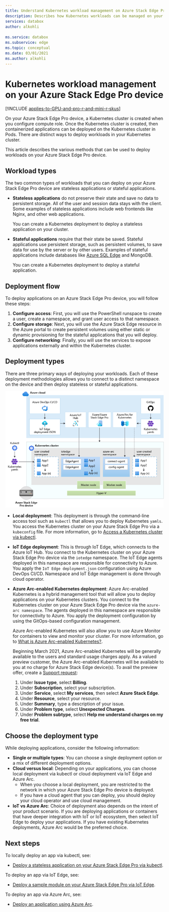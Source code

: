 ```yaml
---
title: Understand Kubernetes workload management on Azure Stack Edge Pro device| Microsoft Docs
description: Describes how Kubernetes workloads can be managed on your Azure Stack Edge Pro device.
services: databox
author: alkohli

ms.service: databox
ms.subservice: edge
ms.topic: conceptual
ms.date: 03/01/2021
ms.author: alkohli
---
```


# Kubernetes workload management on your Azure Stack Edge Pro device

[!INCLUDE [applies-to-GPU-and-pro-r-and-mini-r-skus](../../includes/azure-stack-edge-applies-to-gpu-pro-r-mini-r-sku.md)]

On your Azure Stack Edge Pro device, a Kubernetes cluster is created when you configure compute role. Once the Kubernetes cluster is created, then containerized applications can be deployed on the Kubernetes cluster in Pods. There are distinct ways to deploy workloads in your Kubernetes cluster. 

This article describes the various methods that can be used to deploy workloads on your Azure Stack Edge Pro device.

## Workload types

The two common types of workloads that you can deploy on your Azure Stack Edge Pro device are stateless applications or stateful applications.

- **Stateless applications** do not preserve their state and save no data to persistent storage. All of the user and session data stays with the client. Some examples of stateless applications include web frontends like Nginx, and other web applications.

    You can create a Kubernetes deployment to deploy a stateless application on your cluster. 

- **Stateful applications** require that their state be saved. Stateful applications use persistent storage, such as persistent volumes, to save data for use by the server or by other users. Examples of stateful applications include databases like [Azure SQL Edge](../azure-sql-edge/overview.md) and MongoDB.

    You can create a Kubernetes deployment to deploy a stateful application. 

## Deployment flow

To deploy applications on an Azure Stack Edge Pro device, you will follow these steps: 
 
1. **Configure access**: First, you will use the PowerShell runspace to create a user, create a namespace, and grant user access to that namespace.
2. **Configure storage**: Next, you will use the Azure Stack Edge resource in the Azure portal to create persistent volumes using either static or dynamic provisioning for the stateful applications that you will deploy.
3. **Configure networking**: Finally, you will use the services to expose applications externally and within the Kubernetes cluster.
 
## Deployment types

There are three primary ways of deploying your workloads. Each of these deployment methodologies allows you to connect to a distinct namespace on the device and then deploy stateless or stateful applications.

![Kubernetes workload deployment](./media/azure-stack-edge-gpu-kubernetes-workload-management/kubernetes-workload-management-1.png)

- **Local deployment**: This deployment is through the command-line access tool such as `kubectl` that allows you to deploy Kubernetes `yamls`. You access the Kubernetes cluster on your Azure Stack Edge Pro via a `kubeconfig` file. For more information, go to [Access a Kubernetes cluster via kubectl](azure-stack-edge-gpu-create-kubernetes-cluster.md).

- **IoT Edge deployment**: This is through IoT Edge, which connects to the Azure IoT Hub. You connect to the Kubernetes cluster on your Azure Stack Edge Pro device via the `iotedge` namespace. The IoT Edge agents deployed in this namespace are responsible for connectivity to Azure. You apply the `IoT Edge deployment.json` configuration using Azure DevOps CI/CD. Namespace and IoT Edge management is done through cloud operator.

- **Azure Arc-enabled Kubernetes deployment**: Azure Arc-enabled Kubernetes is a hybrid management tool that will allow you to deploy applications on your Kubernetes clusters. You connect to the Kubernetes cluster on your Azure Stack Edge Pro device via the `azure-arc namespace`. The agents deployed in this namespace are responsible for connectivity to Azure. You apply the deployment configuration by using the GitOps-based configuration management. 
    
    Azure Arc-enabled Kubernetes will also allow you to use Azure Monitor for containers to view and monitor your cluster. For more information, go to [What is Azure Arc-enabled Kubernetes?](../azure-arc/kubernetes/overview.md).
    
    Beginning March 2021, Azure Arc-enabled Kubernetes will be generally available to the users and standard usage charges apply. As a valued preview customer, the Azure Arc-enabled Kubernetes will be available to you at no charge for Azure Stack Edge device(s). To avail the preview offer, create a [Support request](https://portal.azure.com/#blade/Microsoft_Azure_Support/HelpAndSupportBlade/newsupportrequest):

    1. Under **Issue type**, select **Billing**.
    2. Under **Subscription**, select your subscription.
    3. Under **Service**, select **My services**, then select **Azure Stack Edge**.
    4. Under **Resource**, select your resource.
    5. Under **Summary**, type a description of your issue.
    6. Under **Problem type**, select **Unexpected Charges**.
    7. Under **Problem subtype**, select **Help me understand charges on my free trial**.


## Choose the deployment type

While deploying applications, consider the following information:

- **Single or multiple types**: You can choose a single deployment option or a mix of different deployment options.
- **Cloud versus local**: Depending on your applications, you can choose local deployment via kubectl or cloud deployment via IoT Edge and Azure Arc. 
    - When you choose a local deployment, you are restricted to the network in which your Azure Stack Edge Pro device is deployed.
    - If you have a cloud agent that you can deploy, you should deploy your cloud operator and use cloud management.
- **IoT vs Azure Arc**: Choice of deployment also depends on the intent of your product scenario. If you are deploying applications or containers that have deeper integration with IoT or IoT ecosystem, then select IoT Edge to deploy your applications. If you have existing Kubernetes deployments, Azure Arc would be the preferred choice.


## Next steps

To locally deploy an app via kubectl, see:

- [Deploy a stateless application on your Azure Stack Edge Pro via kubectl](./azure-stack-edge-gpu-deploy-stateless-application-kubernetes.md).

To deploy an app via IoT Edge, see:

- [Deploy a sample module on your Azure Stack Edge Pro via IoT Edge](azure-stack-edge-gpu-deploy-sample-module.md).

To deploy an app via Azure Arc, see:

- [Deploy an application using Azure Arc](azure-stack-edge-gpu-deploy-arc-kubernetes-cluster.md).

